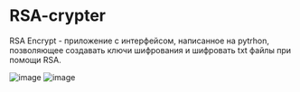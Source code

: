 # RSA-crypter
RSA Encrypt - приложение с интерфейсом, написанное на pytrhon, позволяющее создавать ключи шифрования и шифровать txt файлы при помощи RSA.

![image](https://user-images.githubusercontent.com/59344539/230752766-496053ff-662a-411b-b1cc-4292a3c46c66.png)
![image](https://user-images.githubusercontent.com/59344539/230752772-1519d15f-1594-4b5f-9f71-126b9bb35fb5.png)
